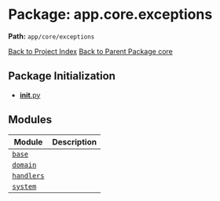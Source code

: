 # Package: app.core.exceptions

**Path:** `app/core/exceptions`

[Back to Project Index](../../../../index.md)
[Back to Parent Package core](../index.md)

## Package Initialization
- [__init__.py](init.md)

## Modules

| Module | Description |
| --- | --- |
| [`base`](base.md) |  |
| [`domain`](domain.md) |  |
| [`handlers`](handlers.md) |  |
| [`system`](system.md) |  |
